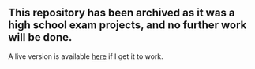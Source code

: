 ## This repository has been archived as it was a high school exam projects, and no further work will be done.  
A live version is available [here](https://ani.colorman.me/) if I get it to work.  
